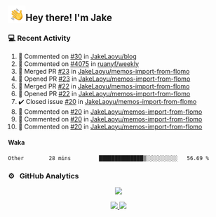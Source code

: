 <img alt="Night Coding" src="./assets/Hand%20Wave.gif" width='40' align="left"/><h2>Hey there! I'm Jake</h2>

### 💻 Recent Activity

<!--RECENT_ACTIVITY:start-->
1. 💬 Commented on [#30](https://github.com/JakeLaoyu/blog/issues/30#issuecomment-1974752323) in [JakeLaoyu/blog](https://github.com/JakeLaoyu/blog)<br>
2. 💬 Commented on [#4075](https://github.com/ruanyf/weekly/issues/4075#issuecomment-1970500742) in [ruanyf/weekly](https://github.com/ruanyf/weekly)<br>
3. 🎉 Merged PR [#23](https://github.com/JakeLaoyu/memos-import-from-flomo/pull/23) in [JakeLaoyu/memos-import-from-flomo](https://github.com/JakeLaoyu/memos-import-from-flomo)<br>
4. 💪 Opened PR [#23](https://github.com/JakeLaoyu/memos-import-from-flomo/pull/23) in [JakeLaoyu/memos-import-from-flomo](https://github.com/JakeLaoyu/memos-import-from-flomo)<br>
5. 🎉 Merged PR [#22](https://github.com/JakeLaoyu/memos-import-from-flomo/pull/22) in [JakeLaoyu/memos-import-from-flomo](https://github.com/JakeLaoyu/memos-import-from-flomo)<br>
6. 💪 Opened PR [#22](https://github.com/JakeLaoyu/memos-import-from-flomo/pull/22) in [JakeLaoyu/memos-import-from-flomo](https://github.com/JakeLaoyu/memos-import-from-flomo)<br>
7. ✔️ Closed issue [#20](https://github.com/JakeLaoyu/memos-import-from-flomo/issues/20) in [JakeLaoyu/memos-import-from-flomo](https://github.com/JakeLaoyu/memos-import-from-flomo)<br>
8. 💬 Commented on [#20](https://github.com/JakeLaoyu/memos-import-from-flomo/issues/20#issuecomment-1960750904) in [JakeLaoyu/memos-import-from-flomo](https://github.com/JakeLaoyu/memos-import-from-flomo)<br>
9. 💬 Commented on [#20](https://github.com/JakeLaoyu/memos-import-from-flomo/issues/20#issuecomment-1960673691) in [JakeLaoyu/memos-import-from-flomo](https://github.com/JakeLaoyu/memos-import-from-flomo)<br>
10. 💬 Commented on [#20](https://github.com/JakeLaoyu/memos-import-from-flomo/issues/20#issuecomment-1948466060) in [JakeLaoyu/memos-import-from-flomo](https://github.com/JakeLaoyu/memos-import-from-flomo)<br>
<!--RECENT_ACTIVITY:end-->

#### Waka

<!--START_SECTION:waka-->

```text
Other        28 mins         ██████████████▒░░░░░░░░░░   56.69 %
```

<!--END_SECTION:waka-->

### ⚙️ &nbsp; GitHub Analytics

<p align="center">
  <img src="http://github-profile-summary-cards.vercel.app/api/cards/profile-details?username=JakeLaoyu&theme=2077" />
</p>


<p align="center">
<a href="https://github.com/JakeLaoyu">
  <img height="180em" src="https://github-readme-stats-eight-theta.vercel.app/api?username=jakelaoyu&show_icons=true&theme=algolia&include_all_commits=true&count_private=true"/>
  <img height="180em" src="https://github-readme-stats-eight-theta.vercel.app/api/top-langs/?username=jakelaoyu&layout=compact&langs_count=8&theme=algolia&hide=html&count_private=true"/>
</a>
</p>

<!-- ### 🤝🏻 &nbsp; Connect with Me

<p align="center">
<a href="https://i.jakeyu.top"><img src="https://img.shields.io/badge/-i.jakeyu.top-3423A6?style=flat&logo=Google-Chrome&logoColor=white"/></a>
<a href="mailto:jake.laoyu@gmail.com"><img src="https://img.shields.io/badge/-jake.laoyu@gmail.com-D14836?style=flat&logo=Gmail&logoColor=white"/></a>
</p> -->
